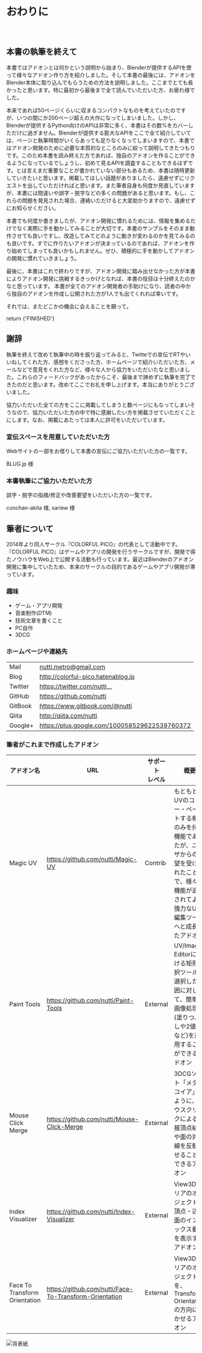 <div id="sect_title_img_0_0"></div>

<div id="sect_title_text"></div>

# おわりに

<div id="preface"></div>

###### 　


## 本書の執筆を終えて

本書ではアドオンとは何かという説明から始まり、Blenderが提供するAPIを使って様々なアドオン作り方を紹介しました。そして本書の最後には、アドオンをBlender本体に取り込んでもらうための方法を説明しました。ここまでとても長かったと思います。特に最初から最後まで全て読んでいただいた方、お疲れ様でした。

本来であれば50ページくらいに収まるコンパクトなものを考えていたのですが、いつの間にか200ページ超えの大作になってしまいました。しかし、Blenderが提供するPython向けのAPIは非常に多く、本書はその数%をカバーしただけに過ぎません。Blenderが提供する膨大なAPIをここで全て紹介していては、ページと執筆時間がいくらあっても足りなくなってしまいますので、本書ではアドオン開発のために必要な本質的なところのみに絞って説明してきたつもりです。このため本書を読み終えた方であれば、独自のアドオンを作ることができるようになっているでしょうし、初めて見るAPIを調査することもできるはずです。とは言えまだ重要なことが書かれていない部分もあるため、本書は随時更新していきたいと思います。掲載してほしい話題がありましたら、遠慮せずにリクエストを出していただければと思います。また筆者自身も何度か見直していますが、本書には間違いや誤字・脱字などの多くの問題があると思います。もし、これらの問題を発見された場合、連絡いただけると大変助かりますので、遠慮せずにお知らせください。

本書でも何度か書きましたが、アドオン開発に慣れるためには、情報を集めるだけでなく実際に手を動かしてみることが大切です。本書のサンプルをそのまま動作させても良いですし、改造してみてどのように動きが変わるのかを見てみるのも良いです。すでに作りたいアドオンが決まっているのであれば、アドオンを作り始めてしまっても良いかもしれません。ぜひ、積極的に手を動かしてアドオンの開発に慣れていきましょう。

最後に、本書はこれで終わりですが、アドオン開発に踏み出せなかった方が本書によりアドオン開発に挑戦するきっかけとなれば、本書の役目は十分終えたのかなと思っています。
本書が全てのアドオン開発者の手助けになり、読者の中から独自のアドオンを作成し公開された方が1人でも出てくれれば幸いです。

それでは、またどこかの機会に会えることを願って。

return {'FINISHED'}

## 謝辞

執筆を終えて改めて執筆中の時を振り返ってみると、Twitteでの宣伝でRTやいいねしてくれた方、感想をくださった方、ホームページで紹介いただいた方、メールなどで意見をくれた方など、様々な人から協力をいただいたなと思いました。これらのフィードバックがあったからこそ、最後まで諦めずに執筆を完了できたのだと思います。改めてここでお礼を申し上げます。本当にありがとうございました。

協力いただいた全ての方をここに掲載してしまうと数ページにもなってしまいそうなので、協力いただいた方の中で特に感謝したい方を掲載させていただくことにします。なお、掲載にあたっては本人に許可をいただいています。

### 宣伝スペースを用意していただいた方

Webサイトの一部をお借りして本書の宣伝にご協力いただいた方の一覧です。

BLUG.jp 様

### 本書執筆にご協力いただいた方

誤字・脱字の指摘/修正や改善要望をいただいた方の一覧です。

conchan-akita 様, sariew 様

<div id="space_xxxl"></div>


## 筆者について

2014年より同人サークル『COLORFUL PICO』の代表として活動中です。『COLORFUL PICO』はゲームやアプリの開発を行うサークルですが、開発で得たノウハウをWeb上で公開する活動も行っています。最近はBlenderのアドオン開発に集中していたため、本来のサークルの目的であるゲームやアプリ開発が滞っています。

### 趣味

* ゲーム・アプリ開発
* 音楽制作(DTM)
* 技術文章を書くこと
* PC自作
* 3DCG

### ホームページや連絡先

|||
|---|---|
|Mail|nutti.metro@gmail.com |
|Blog|http://colorful-pico.hatenablog.jp |
|Twitter|https://twitter.com/nutti__ |
|GitHub|https://github.com/nutti |
|GitBook|https://www.gitbook.com/@nutti |
|Qiita|http://qiita.com/nutti |
|Google+|https://plus.google.com/100058529622539760372 |


### 筆者がこれまで作成したアドオン

|アドオン名|URL|サポート<br>レベル|概要|
|---|---|---|---|
|Magic UV|https://github.com/nutti/Magic-UV |Contrib|もともとはUVのコピー・ペーストする機能のみを持つ機能であったが、ユーザからの要望を受け入れたことで、様々な機能が追加されてより強力なUV編集ツールへと成長したアドオン|
|Paint Tools|https://github.com/nutti/Paint-Tools |External|UV/Image Editorにおける矩形選択ツール。選択した範囲に対して、簡単な画像処理(塗りつぶしや2値化など)を適用することができるアドオン|
|Mouse Click Merge|https://github.com/nutti/Mouse-Click-Merge |External|3DCGソフト「メタセコイア」のように、マウスクリックによる隣接頂点結合や面の対角線を反転させることができるアドオン|
|Index Visualizer|https://github.com/nutti/Index-Visualizer |External|View3Dエリアのオブジェクトの頂点・辺・面のインデックス番号を表示するアドオン|
|Face To Transform Orientation|https://github.com/nutti/Face-To-Transform-Orientation |External|View3Dエリアのオブジェクトを、Transform Orientationの方向に向かせるアドオン|

![背表紙](https://dl.dropboxusercontent.com/s/v6zq4lyp06wo6v7/back_cover.png)
